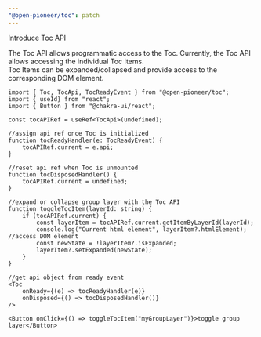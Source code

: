 ```yaml
---
"@open-pioneer/toc": patch
---
```


Introduce Toc API

The Toc API allows programmatic access to the Toc. Currently, the Toc API allows accessing the individual Toc Items.  
Toc Items can be expanded/collapsed and provide access to the corresponding DOM element.

```tsx
import { Toc, TocApi, TocReadyEvent } from "@open-pioneer/toc";
import { useId} from "react";
import { Button } from "@chakra-ui/react";

const tocAPIRef = useRef<TocApi>(undefined);

//assign api ref once Toc is initialized
function tocReadyHandler(e: TocReadyEvent) {
    tocAPIRef.current = e.api;
}

//reset api ref when Toc is unmounted
function tocDisposedHandler() {
    tocAPIRef.current = undefined;
}

//expand or collapse group layer with the Toc API
function toggleTocItem(layerId: string) {
    if (tocAPIRef.current) {
        const layerItem = tocAPIRef.current.getItemByLayerId(layerId);
        console.log("Current html element", layerItem?.htmlElement); //access DOM element
        const newState = !layerItem?.isExpanded;
        layerItem?.setExpanded(newState);
    }
}

//get api object from ready event
<Toc
    onReady={(e) => tocReadyHandler(e)}
    onDisposed={() => tocDisposedHandler()}
/>

<Button onClick={() => toggleTocItem("myGroupLayer")}>toggle group layer</Button>
```
